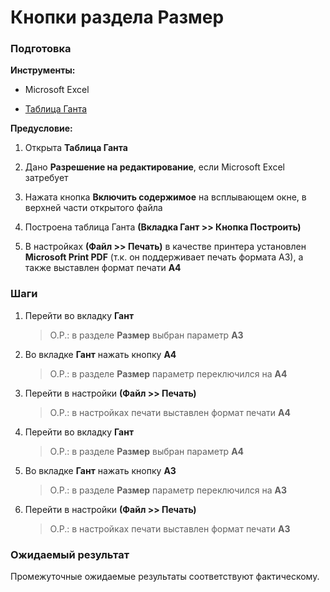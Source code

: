 # Кнопки раздела Размер

### Подготовка

**Инструменты:**

- Microsoft Excel

- [Таблица Ганта](https://disk.yandex.ru/d/IXRviK5MR12Kuw)

**Предусловие:**

1. Открыта **Таблица Ганта**

2. Дано **Разрешение на редактирование**, если Microsoft Excel затребует 

3. Нажата кнопка **Включить содержимое** на всплывающем окне, в верхней части открытого файла

4. Построена таблица Ганта **(Вкладка Гант >> Кнопка Построить)**

5. В настройках  **(Файл >> Печать)** в качестве принтера установлен **Microsoft Print PDF** (т.к. он поддерживает печать формата A3),  а также выставлен формат печати **A4**

### Шаги

1. Перейти во вкладку **Гант**
   
   > О.Р.: в разделе **Размер** выбран параметр  **A3**

2. Во вкладке **Гант** нажать кнопку **A4**
   
   > О.Р.: в разделе **Размер** параметр переключился на **A4**

3. Перейти в настройки **(Файл >> Печать)**
   
   > О.Р.: в настройках печати выставлен формат печати **A4**

4. Перейти во вкладку **Гант**
   
   > О.Р.: в разделе **Размер** выбран параметр **A4**

5. Во вкладке **Гант** нажать кнопку **A3**
   
   > О.Р.: в разделе **Размер**  параметр переключился на **A3**

6. Перейти в настройки **(Файл >> Печать)**
   
   > О.Р.: в настройках печати выставлен формат печати **A3**

### Ожидаемый результат

Промежуточные ожидаемые результаты соответствуют фактическому.

